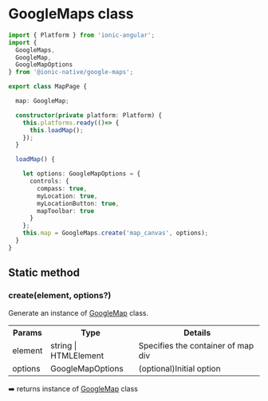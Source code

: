 # GoogleMaps class

```typescript
import { Platform } from 'ionic-angular';
import {
  GoogleMaps,
  GoogleMap,
  GoogleMapOptions
} from '@ionic-native/google-maps';

export class MapPage {

  map: GoogleMap;

  constructor(private platform: Platform) {
    this.platforms.ready(()=> {
      this.loadMap();
    });
  }

  loadMap() {

    let options: GoogleMapOptions = {
      controls: {
        compass: true,
        myLocation: true,
        myLocationButton: true,
        mapToolbar: true
      }
    };
    this.map = GoogleMaps.create('map_canvas', options);
  }
}
```


## Static method

### create(element, options?)

Generate an instance of [GoogleMap](../googlemap/README.md) class.

<table>
<tr>
  <th>Params</th>
  <th>Type</th>
  <th>Details</th>
</tr>
<tr>
  <td>element</td>
  <td>string | HTMLElement</td>
  <td>Specifies the container of map div</td>
</tr>
<tr>
  <td>options</td>
  <td>GoogleMapOptions</td>
  <td>(optional)Initial option</td>
</tr>
</table>

:arrow_right: returns instance of [GoogleMap](../googlemap/README.md) class
